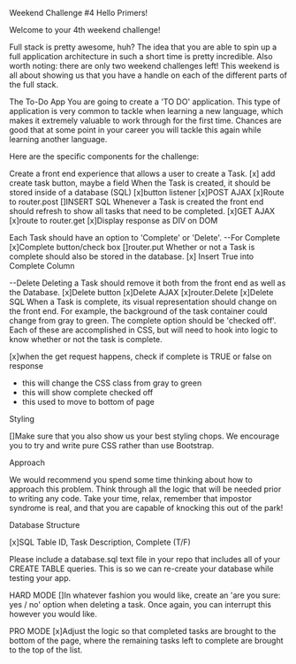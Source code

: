 Weekend Challenge #4
Hello Primers!

Welcome to your 4th weekend challenge!

Full stack is pretty awesome, huh? The idea that you are able to spin up a full application architecture in such a short time is pretty incredible. Also worth noting: there are only two weekend challenges left! This weekend is all about showing us that you have a handle on each of the different parts of the full stack.

The To-Do App
You are going to create a 'TO DO' application. This type of application is very common to tackle when learning a new language, which makes it extremely valuable to work through for the first time. Chances are good that at some point in your career you will tackle this again while learning another language.

Here are the specific components for the challenge:

Create a front end experience that allows a user to create a Task.
  [x] add create task button, maybe a field
When the Task is created, it should be stored inside of a database (SQL)
  [x]button listener
  [x]POST AJAX
  [x]Route to router.post
  []INSERT SQL
Whenever a Task is created the front end should refresh to show all tasks that need to be completed.
  [x]GET AJAX
  [x]route to router.get
  [x]Display response as DIV on DOM

Each Task should have an option to 'Complete' or 'Delete'.
  --For Complete
  [x]Complete button/check box
  []router.put
  Whether or not a Task is complete should also be stored in the database.
  [x] Insert True into Complete Column

  --Delete Deleting a Task should remove it both from the front end as well as the Database.
  [x]Delete button
  [x]Delete AJAX
  [x]router.Delete
  [x]Delete SQL
When a Task is complete, its visual representation should change on the front end. For example, the background of the task container could change from gray to green. The complete option should be 'checked off'. Each of these are accomplished in CSS, but will need to hook into logic to know whether or not the task is complete.

[x]when the get request happens, check if complete is TRUE or false on response
  - this will change the CSS class from gray to green
  - this will show complete checked off
  - this used to move to bottom of page



Styling

[]Make sure that you also show us your best styling chops. We encourage you to try and write pure CSS rather than use Bootstrap.

Approach

We would recommend you spend some time thinking about how to approach this problem. Think through all the logic that will be needed prior to writing any code. Take your time, relax, remember that impostor syndrome is real, and that you are capable of knocking this out of the park!

Database Structure

[x]SQL Table ID, Task Description, Complete (T/F)

Please include a database.sql text file in your repo that includes all of your CREATE TABLE queries. This is so we can re-create your database while testing your app.

HARD MODE
[]In whatever fashion you would like, create an 'are you sure: yes / no' option when deleting a task. Once again, you can interrupt this however you would like.

PRO MODE
[x]Adjust the logic so that completed tasks are brought to the bottom of the page, where the remaining tasks left to complete are brought to the top of the list.

